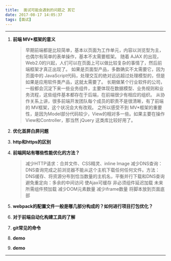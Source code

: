```yaml
---
title:  面试可能会遇到的问题之 其它
date: 2017-08-17 14:05:37
tags: [面试]
---
```




<!-- more -->



---
1. **前端 MV*框架的意义**
    > 早期前端都是比较简单，基本以页面为工作单元，内容以浏览型为主，也偶尔有简单的表单操作，基本不太需要框架。
    随着 AJAX 的出现，Web2.0的兴起，人们可以在页面上可以做比较复杂的事情了，然后前端框架才真正出现了。
    如果是页面型产品，多数确实不太需要它，因为页面中的 JavaScript代码，处理交互的绝对远远超过处理模型的，但是如果是应用软件类产品，这就太需要了。
    长期做某个行业软件的公司，一般都会沉淀下来一些业务组件，主要体现在数据模型、业务规则和业务流程，这些组件基本都存在于后端，在前端很少有相应的组织。
    从协作关系上讲，很多前端开发团队每个成员的职责不是很清晰，有了前端的 MV框架，这个状况会大有改观。
    之所以感受不到 MV*框架的重要性，是因为Model部分代码较少，View的相对多一些。如果主要在操作View和Controller，那当然 jQuery 这类库比较好用了。

1. **优化首屏白屏问题**
    >
1. **http和https的区别**
    >
1. **前端网站有哪些性能优化的方法？**
    >减少HTTP请求：合并文件、CSS精灵、inline Image
    减少DNS查询：DNS查询完成之前浏览器不能从这个主机下载任何任何文件。方法：DNS缓存、将资源分布到恰当数量的主机名，平衡并行下载和DNS查询
    避免重定向：多余的中间访问
    使Ajax可缓存
    非必须组件延迟加载
    未来所需组件预加载
    减少DOM元素数量
    减少iframe数量
    将脚本放到页面底部
1. **webpack的配置文件一般是哪几部分构成的？如何进行项目打包优化？**
    >

1. **对于前端自动化构建工具的了解**
    >

1. **git常见的命令**
    >

1. **demo**
    >

1. **demo**
    >

        
---
